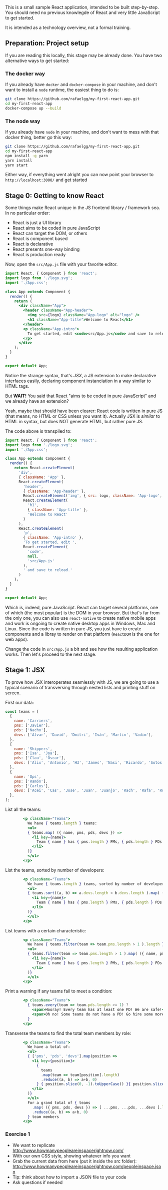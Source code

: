 This is a small sample React application, intended to be built step-by-step. You should need no previous knowlegde of React and very little JavaScript to get started.

It is intended as a technology overview, not a formal training.

## Preparation: Project setup

If you are reading this locally, this stage may be already done. You have two alternative ways to get started:

### The docker way

If you already have `docker` and `docker-compose` in your machine, and don't want to install a `node` runtime, the easiest thing to do is:

```sh
git clone https://github.com/rafaelgg/my-first-react-app.git
cd my-first-react-app
docker-compose up --build
```

### The node way

If you already have `node` in your machine, and don't want to mess with that docker thing, better go this way:

```sh
git clone https://github.com/rafaelgg/my-first-react-app.git
cd my-first-react-app
npm install -g yarn
yarn install
yarn start
```

Either way, if everything went alright you can now point your browser to `http://localhost:3000/` and get started

## Stage 0: Getting to know React

Some things make React unique in the JS frontend library / framework sea. In no particular order:

- React is just a UI library
- React aims to be coded in pure JavaScript
- React can target the DOM, or others
- React is component based
- React is declarative
- React presents one-way binding
- React is production ready

Now, open the `src/App.js` file with your favorite editor.

```jsx
import React, { Component } from 'react';
import logo from './logo.svg';
import './App.css';

class App extends Component {
  render() {
    return (
      <div className="App">
        <header className="App-header">
          <img src={logo} className="App-logo" alt="logo" />
          <h1 className="App-title">Welcome to React</h1>
        </header>
        <p className="App-intro">
          To get started, edit <code>src/App.js</code> and save to reload.
        </p>
      </div>
    );
  }
}

export default App;
```

Notice the strange syntax, that's *JSX*, a JS extension to make declarative interfaces easily, declaring component instanciation in a way similar to HTML tags.

But **WAIT!** You said that React "aims to be coded in pure JavaScript" and we already have an extension?

Yeah, maybe that should have been clearer: React code is written in pure JS (that means, no HTML or CSS unless you want it). Actually JSX is _similar_ to HTML in syntax, but does NOT generate HTML, but rather pure JS.

The code above is transpiled to:

```js
import React, { Component } from 'react';
import logo from './logo.svg';
import './App.css';

class App extends Component {
  render() {
    return React.createElement(
      'div',
      { className: 'App' },
      React.createElement(
        'header',
        { className: 'App-header' },
        React.createElement('img', { src: logo, className: 'App-logo', alt: 'logo' }),
        React.createElement(
          'h1',
          { className: 'App-title' },
          'Welcome to React'
        )
      ),
      React.createElement(
        'p',
        { className: 'App-intro' },
        'To get started, edit ',
        React.createElement(
          'code',
          null,
          'src/App.js'
        ),
        ' and save to reload.'
      )
    );
  }
}

export default App;
```

Which is, indeed, pure JavaScript. React can target several platforms, one of which (the most popular) is the DOM in your browser. But that's far from the only one, you can also use `react-native` to create native mobile apps and work is ongoing to create native desktop apps in Windows, Mac and Linux. Since the code is written in pure JS, you just have to create components and a libray to render on that platform (`ReactDOM` is the one for web apps).

Change the code in `src/App.js` a bit and see how the resulting application works. Then let's proceed to the next stage.

## Stage 1: JSX

To prove how JSX interoperates seamlessly with JS, we are going to use a typical scenario of transversing through nested lists and printing stuff on screen.

First our data:

```js
const teams = [
  {
    name: 'Carriers',
    pms: ['Javier'],
    pds: ['Nacho'],
    devs: ['Alvar', 'David', 'Dmitri', 'Iván', 'Martin', 'Vadim'],
  },
  {
    name: 'Shippers',
    pms: ['Isa', 'Joa'],
    pds: ['Clau', 'Óscar'],
    devs: ['Alix', 'Antonio', 'H3', 'James', 'Nasi', 'Ricardo', 'Sotos'],
  },
  {
    name: 'Ops',
    pms: ['Ramón'],
    pds: ['Carlos'],
    devs: ['Acei', 'Cas', 'Jose', 'Juan', 'Juanjo', 'Rach', 'Rafa', 'Rubén'],
  },
];
```

List all the teams:

```jsx
        <p className="Teams">
          We have { teams.length } teams:
          <ul>
          { teams.map( ({ name, pms, pds, devs }) =>
            <li key={name}>
              Team { name } has { pms.length } PMs, { pds.length } PDs and { devs.length } Devs
            </li>
          )}
          </ul>
        </p>
```

List the teams, sorted by number of developers:

```jsx
        <p className="Teams">
          We have { teams.length } teams, sorted by number of developers:
          <ul>
          { teams.sort((a, b) => a.devs.length < b.devs.length ).map( ({ name, pms, pds, devs }) =>
            <li key={name}>
              Team { name } has { pms.length } PMs, { pds.length } PDs and { devs.length } Devs
            </li>
          )}
          </ul>
        </p>
```

List teams with a certain characteristic:

```jsx
        <p className="Teams">
          We have { teams.filter(team => team.pms.length > 1 ).length } team(s) with more than one PM, we need to split them:
          <ul>
          { teams.filter(team => team.pms.length > 1 ).map( ({ name, pms, pds, devs }) =>
            <li key={name}>
              Team { name } has { pms.length } PMs, { pds.length } PDs and { devs.length } Devs
            </li>
          )}
          </ul>
        </p>
```

Print a warning if any teams fail to meet a condition:

```jsx
        <p className="Teams">
          { teams.every(team => team.pds.length >= 1) ?
            <span>Hooray! Every team has at least one PD! We are safe!</span> :
            <span>Oh no! Some teams do not have a PD! Go hire some more!</span>
          }
        </p>
```

Transverse the teams to find the total team members by role:

```jsx
        <p className="Teams">
          We have a total of:
          <ul>
          { ['pms', 'pds', 'devs'].map(position =>
            <li key={position}>
              {
                teams
                .map(team => team[position].length)
                .reduce((a, b) => a+b, 0)
              } { position.slice(0, -1).toUpperCase() }{ position.slice(-1) }
            </li>
          )}
          </ul>
          For a grand total of { teams
            .map( ({ pms, pds, devs }) => [ ...pms, ...pds, ...devs ].length )
            .reduce((a, b) => a+b, 0)
          } team members
        </p>
```

### Exercise 1

- We want to replicate http://www.howmanypeopleareinspacerightnow.com/
- With our own CSS style, showing whatever info you want
- Grab the current data from here (put it inside the src folder): http://www.howmanypeopleareinspacerightnow.com/peopleinspace.json
- Tip: think about how to import a JSON file to your code
- Ask questions if needed

